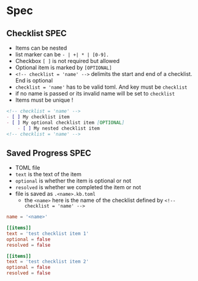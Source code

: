 # Spec

## Checklist SPEC

- Items can be nested
- list marker can be `- | +| * | [0-9].`
- Checkbox `[ ]` is not required but allowed
- Optional item is marked by `[OPTIONAL]`
- `<!-- checklist = 'name' -->` delimits the start and end of a checklist. End is optional
- `checklist = 'name'` has to be valid toml. And key must be `checklist`
- if no name is passed or its invalid name will be set to `checklist`
- Items must be unique !

```markdown
<!-- checklist = 'name' -->
- [ ] My checklist item
- [ ] My optional checklist item [OPTIONAL]
    - [ ] My nested checklist item
<!-- checklist = 'name' -->
```

## Saved Progress SPEC

- TOML file
- `text` is the text of the item
- `optional` is whether the item is optional or not
- `resolved` is whether we completed the item or not
- file is saved as `.<name>.kb.toml`
  - the `<name>` here is the name of the checklist defined by `<!-- checklist = 'name' -->`

```toml
name = '<name>'

[[items]]
text = 'test checklist item 1'
optional = false
resolved = false

[[items]]
text = 'test checklist item 2'
optional = false
resolved = false

```
